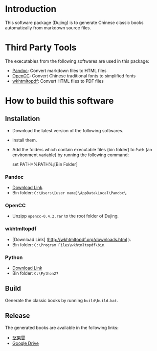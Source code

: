 # Introduction

This software package (Dujing) is to generate Chinese classic books automatically from markdown source files.

# Third Party Tools

The executables from the following softwares are used in this package:

- [Pandoc][1]: Convert markdown files to HTML files
- [OpenCC][2]: Convert Chinese traditional fonts to simplified fonts 
- [wkhtmltopdf][3]: Convert HTML files to PDF files

[1]: https://github.com/jgm/pandoc
[2]: https://github.com/BYVoid/OpenCC
[3]: https://github.com/wkhtmltopdf/wkhtmltopdf

# How to build this software

## Installation

- Download the latest version of the following softwares.
- Install them.
- Add the folders which contain executable files (bin folder) to `Path` (an environment variable) by running the following command:

	set PATH=%PATH%;[Bin Folder]

### Pandoc

- [Download Link](http://pandoc.org/installing.html ).
- Bin folder: `C:\Users\[user name]\AppData\Local\Pandoc\`.

### OpenCC

- Unzipp `opencc-0.4.2.rar` to the root folder of Dujing.

### wkhtmltopdf

- [Download Link] (http://wkhtmltopdf.org/downloads.html ).
- Bin folder: `C:\Program Files\wkhtmltopdf\bin`.

### Python

- [Download Link](https://www.python.org/downloads/)
- Bin folder: `C:\Python27`

## Build

Generate the classic books by running `build\build.bat`.

## Release

The generated books are available in the following links:

- [堅果雲](https://www.jianguoyun.com/#tab=browse::id=c2afb2::magic=18268d1525b1e90f::path=/::)
- [Google Drive](https://drive.google.com/drive/folders/0By077ki7vnOmR0NyUXpLLU0tekU?usp=sharing)
